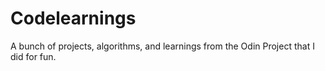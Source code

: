 # Codelearnings

A bunch of projects, algorithms, and learnings from the Odin Project that I did for fun.
